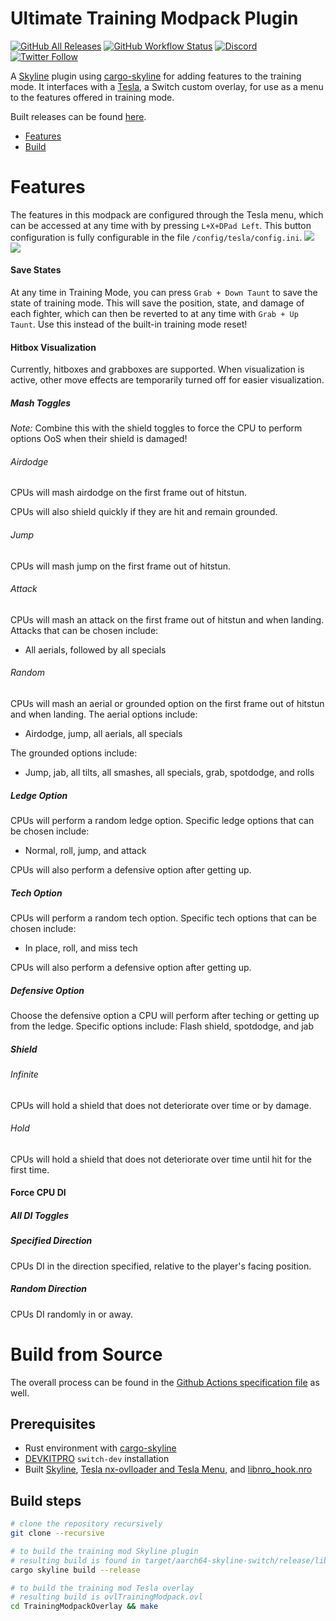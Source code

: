 # Ultimate Training Modpack Plugin

[![GitHub All Releases](https://img.shields.io/github/downloads/jugeeya/UltimateTrainingModpack/total?style=for-the-badge)](https://github.com/jugeeya/UltimateTrainingModpack/releases)
[![GitHub Workflow Status](https://img.shields.io/github/workflow/status/jugeeya/UltimateTrainingModpack/Rust?style=for-the-badge)](https://github.com/jugeeya/UltimateTrainingModpack/actions)
[![Discord](https://img.shields.io/discord/407970595418931200?style=for-the-badge)](https://discord.gg/qU4TBwV)
[![Twitter Follow](https://img.shields.io/twitter/follow/jugeeya?style=for-the-badge)](https://twitter.com/jugeeya)

A [Skyline](https://github.com/shadowninja108/Skyline) plugin using [cargo-skyline](https://github.com/jam1garner/cargo-skyline) for adding features to the training mode. It interfaces with a [Tesla](https://github.com/WerWolv/libtesla), a Switch custom overlay, for use as a menu to the features offered in training mode.

Built releases can be found [here](https://github.com/jugeeya/UltimateTrainingModpack/releases/).

- [Features](#features)
- [Build](#build)

<a name="features"/>

# Features
The features in this modpack are configured through the Tesla menu, which can be accessed at any time with by pressing `L+X+DPad Left`. This button configuration is fully configurable in the file `/config/tesla/config.ini`.
[<img src="https://i.imgur.com/ZjbGRwy.jpg">](https://i.imgur.com/ZjbGRwy.jpg)
[<img src="https://pbs.twimg.com/media/EZCN6c_UEAEViHA?format=jpg&name=large">](https://pbs.twimg.com/media/EZCN6c_UEAEViHA?format=jpg&name=large)

#### Save States
At any time in Training Mode, you can press `Grab + Down Taunt` to save the state of training mode. This will save the position, state, and damage of each fighter, which can then be reverted to at any time with `Grab + Up Taunt`. Use this instead of the built-in training mode reset!

#### Hitbox Visualization
Currently, hitboxes and grabboxes are supported. When visualization is active, other move effects are temporarily turned off for easier visualization.


##### Mash Toggles
*Note:* Combine this with the shield toggles to force the CPU to perform options OoS when their shield is damaged!

###### Airdodge
CPUs will mash airdodge on the first frame out of hitstun.

CPUs will also shield quickly if they are hit and remain grounded.

###### Jump
CPUs will mash jump on the first frame out of hitstun.

###### Attack
CPUs will mash an attack on the first frame out of hitstun and when landing. 
Attacks that can be chosen include:
- All aerials, followed by all specials

###### Random
CPUs will mash an aerial or grounded option on the first frame out of hitstun and when landing. 
The aerial options include:
- Airdodge, jump, all aerials, all specials

The grounded options include:
- Jump, jab, all tilts, all smashes, all specials, grab, spotdodge, and rolls

##### Ledge Option
CPUs will perform a random ledge option. 
Specific ledge options that can be chosen include:
- Normal, roll, jump, and attack

CPUs will also perform a defensive option after getting up.

##### Tech Option
CPUs will perform a random tech option. 
Specific tech options that can be chosen include:
- In place, roll, and miss tech

CPUs will also perform a defensive option after getting up.

##### Defensive Option
Choose the defensive option a CPU will perform after teching or getting up from the ledge. 
Specific options include:
    Flash shield, spotdodge, and jab

##### Shield

###### Infinite
CPUs will hold a shield that does not deteriorate over time or by damage.

###### Hold
CPUs will hold a shield that does not deteriorate over time until hit for the first time.

#### Force CPU DI
##### All DI Toggles

##### Specified Direction
CPUs DI in the direction specified, relative to the player's facing position.

##### Random Direction
CPUs DI randomly in or away.

<a name="build"/>

# Build from Source

The overall process can be found in the [Github Actions specification file](https://github.com/jugeeya/UltimateTrainingModpack/blob/master/.github/workflows/rust.yml) as well.

## Prerequisites
- Rust environment with [cargo-skyline](https://github.com/jam1garner/cargo-skyline)
- [DEVKITPRO](https://devkitpro.org/wiki/Getting_Started) `switch-dev` installation 
- Built [Skyline](https://github.com/shadowninja108/Skyline), [Tesla nx-ovlloader and Tesla Menu](https://gbatemp.net/threads/tesla-the-nintendo-switch-overlay-menu.557362/), and [libnro_hook.nro](https://github.com/ultimate-research/nro-hook-plugin)

## Build steps
```bash
# clone the repository recursively
git clone --recursive 

# to build the training mod Skyline plugin
# resulting build is found in target/aarch64-skyline-switch/release/libtraining_modpack.nro
cargo skyline build --release

# to build the training mod Tesla overlay
# resulting build is ovlTrainingModpack.ovl
cd TrainingModpackOverlay && make
```
